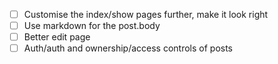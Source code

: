 - [ ] Customise the index/show pages further, make it look right
- [ ] Use markdown for the post.body
- [ ] Better edit page
- [ ] Auth/auth and ownership/access controls of posts

